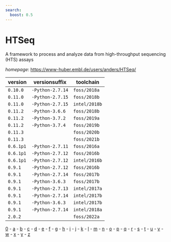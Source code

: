 ```yaml
---
search:
  boost: 0.5
---
```

# HTSeq

A framework to process and analyze data from high-throughput sequencing (HTS) assays

*homepage*: <https://www-huber.embl.de/users/anders/HTSeq/>

version | versionsuffix | toolchain
--------|---------------|----------
``0.10.0`` | ``-Python-2.7.14`` | ``foss/2018a``
``0.11.0`` | ``-Python-2.7.15`` | ``foss/2018b``
``0.11.0`` | ``-Python-2.7.15`` | ``intel/2018b``
``0.11.2`` | ``-Python-3.6.6`` | ``foss/2018b``
``0.11.2`` | ``-Python-3.7.2`` | ``foss/2019a``
``0.11.2`` | ``-Python-3.7.4`` | ``foss/2019b``
``0.11.3`` |  | ``foss/2020b``
``0.11.3`` |  | ``foss/2021b``
``0.6.1p1`` | ``-Python-2.7.11`` | ``foss/2016a``
``0.6.1p1`` | ``-Python-2.7.12`` | ``foss/2016b``
``0.6.1p1`` | ``-Python-2.7.12`` | ``intel/2016b``
``0.9.1`` | ``-Python-2.7.12`` | ``foss/2016b``
``0.9.1`` | ``-Python-2.7.14`` | ``foss/2017b``
``0.9.1`` | ``-Python-3.6.3`` | ``foss/2017b``
``0.9.1`` | ``-Python-2.7.13`` | ``intel/2017a``
``0.9.1`` | ``-Python-2.7.14`` | ``intel/2017b``
``0.9.1`` | ``-Python-3.6.3`` | ``intel/2017b``
``0.9.1`` | ``-Python-2.7.14`` | ``intel/2018a``
``2.0.2`` |  | ``foss/2022a``

[0](../0/index.md) - [a](../a/index.md) - [b](../b/index.md) - [c](../c/index.md) - [d](../d/index.md) - [e](../e/index.md) - [f](../f/index.md) - [g](../g/index.md) - [h](../h/index.md) - [i](../i/index.md) - [j](../j/index.md) - [k](../k/index.md) - [l](../l/index.md) - [m](../m/index.md) - [n](../n/index.md) - [o](../o/index.md) - [p](../p/index.md) - [q](../q/index.md) - [r](../r/index.md) - [s](../s/index.md) - [t](../t/index.md) - [u](../u/index.md) - [v](../v/index.md) - [w](../w/index.md) - [x](../x/index.md) - [y](../y/index.md) - [z](../z/index.md)

